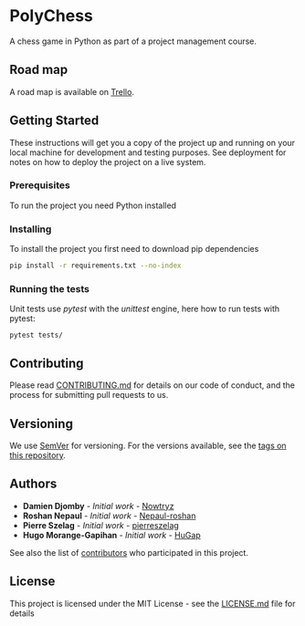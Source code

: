 PolyChess
=========

A chess game in Python as part of a project management course.

## Road map

A road map is available on [Trello](https://trello.com/b/OtqxmBID/polychess).

## Getting Started

These instructions will get you a copy of the project up and running on your local machine for development and testing purposes. See deployment for notes on how to deploy the project on a live system.

### Prerequisites

To run the project you need Python installed

### Installing

To install the project you first need to download pip dependencies

```bash
pip install -r requirements.txt --no-index
```

### Running the tests

Unit tests use *pytest* with the *unittest* engine, here how to run tests with pytest:

```
pytest tests/
```


## Contributing

Please read [CONTRIBUTING.md](CONTRIBUTING.md) for details on our code of conduct, and the process for submitting pull requests to us.

## Versioning

We use [SemVer](http://semver.org/) for versioning. For the versions available, see the [tags on this repository](https://github.com/your/project/tags). 

## Authors

- **Damien Djomby** - *Initial work* - [Nowtryz](https://github.com/Nowtryz)
- **Roshan Nepaul** - *Initial work* - [Nepaul-roshan](https://github.com/Nepaul-roshan)
- **Pierre Szelag** - *Initial work* - [pierreszelag](https://github.com/pierreszelag)
- **Hugo Morange-Gapihan** - *Initial work* - [HuGap](https://github.com/HuGap)

See also the list of [contributors](https://github.com/your/project/contributors) who participated in this project.

## License

This project is licensed under the MIT License - see the [LICENSE.md](LICENSE.md) file for details
